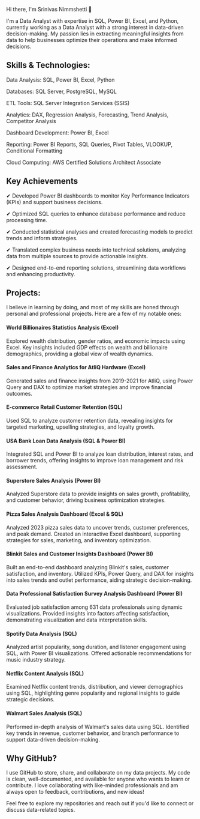 Hi there, I'm Srinivas Nimmshetti 👋

I'm a Data Analyst with expertise in SQL, Power BI, Excel, and Python, currently working as a Data Analyst with a strong interest in data-driven decision-making. My passion lies in extracting meaningful insights from data to help businesses optimize their operations and make informed decisions.

## Skills & Technologies:

Data Analysis: SQL, Power BI, Excel, Python

Databases: SQL Server, PostgreSQL, MySQL

ETL Tools: SQL Server Integration Services (SSIS)

Analytics: DAX, Regression Analysis, Forecasting, Trend Analysis, Competitor Analysis

Dashboard Development: Power BI, Excel

Reporting: Power BI Reports, SQL Queries, Pivot Tables, VLOOKUP, Conditional Formatting

Cloud Computing: AWS Certified Solutions Architect Associate


## Key Achievements

✔ Developed Power BI dashboards to monitor Key Performance Indicators (KPIs) and support business decisions.

✔ Optimized SQL queries to enhance database performance and reduce processing time.

✔ Conducted statistical analyses and created forecasting models to predict trends and inform strategies.

✔ Translated complex business needs into technical solutions, analyzing data from multiple sources to provide actionable insights.

✔ Designed end-to-end reporting solutions, streamlining data workflows and enhancing productivity.

## Projects:

I believe in learning by doing, and most of my skills are honed through personal and professional projects. Here are a few of my notable ones:

#### World Billionaires Statistics Analysis (Excel)

Explored wealth distribution, gender ratios, and economic impacts using Excel. Key insights included GDP effects on wealth and billionaire demographics, providing a global view of wealth dynamics.

#### Sales and Finance Analytics for AtliQ Hardware (Excel)

Generated sales and finance insights from 2019-2021 for AtliQ, using Power Query and DAX to optimize market strategies and improve financial outcomes.

#### E-commerce Retail Customer Retention (SQL)

Used SQL to analyze customer retention data, revealing insights for targeted marketing, upselling strategies, and loyalty growth.

#### USA Bank Loan Data Analysis (SQL & Power BI)

Integrated SQL and Power BI to analyze loan distribution, interest rates, and borrower trends, offering insights to improve loan management and risk assessment.

#### Superstore Sales Analysis (Power BI)

Analyzed Superstore data to provide insights on sales growth, profitability, and customer behavior, driving business optimization strategies.

#### Pizza Sales Analysis Dashboard (Excel & SQL)

Analyzed 2023 pizza sales data to uncover trends, customer preferences, and peak demand. Created an interactive Excel dashboard, supporting strategies for sales, marketing, and inventory optimization.

#### Blinkit Sales and Customer Insights Dashboard (Power BI)

Built an end-to-end dashboard analyzing Blinkit's sales, customer satisfaction, and inventory. Utilized KPIs, Power Query, and DAX for insights into sales trends and outlet performance, aiding strategic decision-making.

#### Data Professional Satisfaction Survey Analysis Dashboard (Power BI)

Evaluated job satisfaction among 631 data professionals using dynamic visualizations. Provided insights into factors affecting satisfaction, demonstrating visualization and data interpretation skills.

#### Spotify Data Analysis (SQL)

Analyzed artist popularity, song duration, and listener engagement using SQL, with Power BI visualizations. Offered actionable recommendations for music industry strategy. 

#### Netflix Content Analysis (SQL)

Examined Netflix content trends, distribution, and viewer demographics using SQL, highlighting genre popularity and regional insights to guide strategic decisions.

#### Walmart Sales Analysis (SQL)

Performed in-depth analysis of Walmart's sales data using SQL. Identified key trends in revenue, customer behavior, and branch performance to support data-driven decision-making.



## Why GitHub?

I use GitHub to store, share, and collaborate on my data projects. My code is clean, well-documented, and available for anyone who wants to learn or contribute. I love collaborating with like-minded professionals and am always open to feedback, contributions, and new ideas!

Feel free to explore my repositories and reach out if you'd like to connect or discuss data-related topics.

